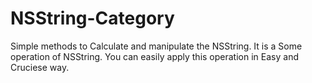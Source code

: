 NSString-Category
=================

Simple methods to Calculate and manipulate the NSString. It is a Some operation of NSString. You can easily apply this operation in Easy and Cruciese way.
